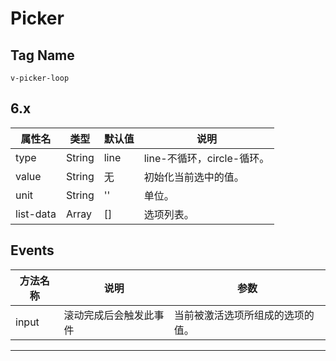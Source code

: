 # Picker

## Tag Name

`v-picker-loop`

## 6.x
属性名   |    类型    |    默认值    |   说明
----    | ----      | ----        | ----    |
type | String | line | line-不循环，circle-循环。
value | String | 无 |初始化当前选中的值。
unit | String | '' | 单位。
list-data | Array | [] | 选项列表。

## Events
方法名称   |    说明    |    参数    |
----    | ----      | ----        |
input | 滚动完成后会触发此事件 | 当前被激活选项所组成的选项的值。

---

